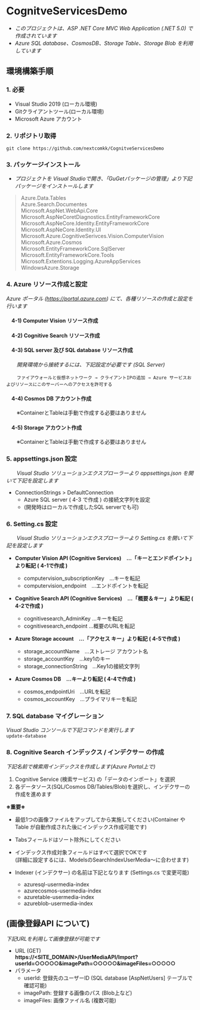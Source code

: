 # CognitveServicesDemo

- *このプロジェクトは、ASP .NET Core MVC Web Application (.NET 5.0) で作成されています*
- *Azure SQL database、CosmosDB、Storage Table、Storage Blob を利用しています*

## 環境構築手順

### 1. **必要**
- Visual Studio 2019 (ローカル環境)
- Gitクライアントツール(ローカル環境)
- Microsoft Azure アカウント

### 2. **リポジトリ取得**
`git clone https://github.com/nextcomkk/CognitveServicesDemo`

### 3. **パッケージインストール**

- *プロジェクトを Visual Studioで開き、「GuGetパッケージの管理」より下記パッケージをインストールします*

> Azure.Data.Tables  
> Azure.Search.Documentes  
> Microsoft.AspNet.WebApi.Core  
> Microsoft.AspNeCoretDiagnostics.EntityFrameworkCore  
> Microsoft.AspNeCore.Identity.EntityFrameworkCore  
> Microsoft.AspNeCore.Identity.UI  
> Microsoft.Azure.CognitiveSerivces.Vision.ComputerVision  
> Microsoft.Azure.Cosmos  
> Microsoft.EntityFrameworkCore.SqlServer  
> Microsoft.EntityFrameworkCore.Tools  
> Microsoft.Extentions.Logging.AzureAppServices  
> WindowsAzure.Storage  


### 4. **Azure リソース作成と設定**


*Azure ポータル (https://portal.azure.com) にて、各種リソースの作成と設定を行います*

#### 　4-1) Computer Vision リソース作成


#### 　4-2) Cognitive Search リソース作成


#### 　4-3) SQL server 及び SQL database リソース作成

　　*開発環境から接続するには、下記設定が必要です (SQL Server)*  
  
　　`ファイアウォールと仮想ネットワーク → クライアントIPの追加 → Azure サービスおよびリソースにこのサーバーへのアクセスを許可する`

#### 　4-4) Cosmos DB アカウント作成
　　※ContainerとTableは手動で作成する必要はありません

#### 　4-5) Storage アカウント作成
　　※ContainerとTableは手動で作成する必要はありません

### 5. **appsettings.json 設定**
　　*Visual Studio ソリューションエクスプローラーより appsettings.json を開いて下記を設定します*

- ConnectionStrings > DefaultConnection  
	- Azure SQL server ( 4-3 で作成 ) の接続文字列を設定  
	- (開発時はローカルで作成したSQL serverでも可)  

### 6. **Setting.cs 設定**
　　*Visual Studio ソリューションエクスプローラーより Setting.cs を開いて下記を設定します*  

- **Computer Vision API (Cognitive Services)　…「キーとエンドポイント」より転記 ( 4-1で作成 )**  
	- computervision_subscriptionKey　…キーを転記
	- computervision_endpoint　…エンドポイントを転記

- **Cognitive Search API (Cognitive Services)　…「概要＆キー」より転記 ( 4-2で作成 )**  
	- cognitivesearch_AdminKey  …キーを転記
	- cognitivesearch_endpoint  …概要のURLを転記

- **Azure Storage account　…「アクセス キー」より転記 ( 4-5で作成 )**  
	- storage_accountName　…ストレージ アカウント名
	- storage_accountKey　…key1のキー
	- storage_connectionString　…Key1の接続文字列

- **Azure Cosmos DB　…キーより転記 ( 4-4で作成 )**
	- cosmos_endpointUri　…URLを転記
	- cosmos_accountKey　…プライマリキーを転記


### 7. **SQL database マイグレーション**

*Visual Studio コンソールで下記コマンドを実行します*  
`update-database`


### 8. **Cognitive Search インデックス / インデクサー の作成**

*下記名前で検索用インデックスを作成します(Azure Portal上で)*  

1. Cognitive Service (検索サービス) の「データのインポート」を選択
2. 各データソース(SQL/Cosmos DB/Tables/Blob)を選択し、インデクサーの作成を進めます

**※重要※**  
- 最低1つの画像ファイルをアップしてから実施してください(Container や Table が自動作成された後にインデックス作成可能です)	
- Tabsフィールドはソート除外にしてください
- インデックス作成対象フィールドはすべて選択でOKです  
  (詳細に設定するには、ModelsのSearchIndexUserMedia～に合わせます)

- Indexer (インデクサー) の名前は下記となります (Settings.cs で変更可能)
	- azuresql-usermedia-index
	- azurecosmos-usermedia-index  
	- azuretable-usermedia-index  
	- azureblob-usermedia-index  

## (画像登録API について)  
*下記URLを利用して画像登録が可能です*

- URL (GET)  
**https://<SITE_DOMAIN>/UserMediaAPI/Import?userId=○○○○○&imagePath=○○○○○&imageFiles=○○○○○**  
- パラメータ
	- userId: 登録先のユーザーID (SQL database [AspNetUsers] テーブルで確認可能)
	- imagePath: 登録する画像のパス (Blob上など)
	- imageFiles: 画像ファイル名 (複数可能)
